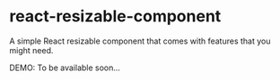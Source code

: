 # react-resizable-component
A simple React resizable component that comes with features that you might need.

DEMO: To be available soon...
